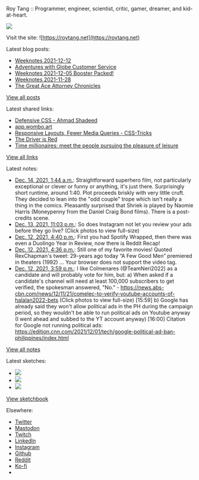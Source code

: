 Roy Tang :: Programmer, engineer, scientist, critic, gamer, dreamer, and kid-at-heart.

![](https://roytang.net/static/img/profile.jpg)

Visit the site: ![https://roytang.net](https://roytang.net)

Latest blog posts:

- [Weeknotes 2021-12-12](https://roytang.net/2021/12/weeknotes-12-12/)
- [Adventures with Globe Customer Service](https://roytang.net/2021/12/globe-cs/)
- [Weeknotes 2021-12-05 Booster Packed!](https://roytang.net/2021/12/weeknotes-12-05/)
- [Weeknotes 2021-11-28](https://roytang.net/2021/11/weeknotes-11-28/)
- [The Great Ace Attorney Chronicles](https://roytang.net/2021/11/great-ace-attorney/)

[View all posts](https://roytang.net/blog)

Latest shared links:

- [Defensive CSS -    Ahmad Shadeed](https://roytang.net/2021/12/be8a552ab42cd847dad32c1bc9a7aef0/)
- [app.wombo.art](https://roytang.net/2021/12/f2d11ee5f7c5fb79e86cc5f3ba0b3ef5/)
- [Responsive Layouts, Fewer Media Queries - CSS-Tricks](https://roytang.net/2021/12/c71079915388b9c360c71c252dc5fda1/)
- [The Driver is Red](https://roytang.net/2021/12/65b8f469dc7958330dbc20409325e391/)
- [Time millionaires: meet the people pursuing the pleasure of leisure](https://roytang.net/2021/12/time-millionaires-meet-the-people-pursuing-the-pleasure-of-leisure/)

[View all links](https://roytang.net/links)

Latest notes:

- [Dec. 14, 2021, 1:44 a.m.](https://roytang.net/2021/12/ab397bed2e32ed73dc0a2bfb8ad2f979/): Straightforward superhero film, not particularly exceptional or clever or funny or anything, it&#x27;s just there. Surprisingly short runtime, around 1:40. Plot proceeds briskly with very little cruft. They decided to lean into the &quot;odd couple&quot; trope which isn&#x27;t really a thing in the comics. Pleasantly surprised that Shriek is played by Naomie Harris (Moneypenny from the Daniel Craig Bond films). There is a post-credits scene.
- [Dec. 13, 2021, 11:03 p.m.](https://roytang.net/2021/12/1470409034948030464/): So does Instagram not let you review your ads before they go live? (Click photos to view full-size)
- [Dec. 12, 2021, 4:40 p.m.](https://roytang.net/2021/12/reddit-recap/): First you had Spotify Wrapped, then there was even a Duolingo Year in Review, now there is Reddit Recap!
- [Dec. 12, 2021, 4:36 p.m.](https://roytang.net/2021/12/1469949369294016517/): Still one of my favorite movies! Quoted RexChapman&#x27;s tweet: 29-years ago today “A Few Good Men” premiered in theaters (1992) … Your browser does not support the video tag.
- [Dec. 12, 2021, 3:59 p.m.](https://roytang.net/2021/12/1469940015341867008/): I like Colmenares (@TeamNeri2022) as a candidate and will probably vote for him, but: a) When asked if a candidate&#x27;s channel will need at least 100,000 subscribers to get verified, the spokesman answered, &quot;No.&quot; - https://news.abs-cbn.com/news/12/11/21/comelec-to-verify-youtube-accounts-of-halalan2022-bets (Click photos to view full-size) [15:59] b) Google has already said they won&#x27;t allow political ads in the PH during the campaign period, so they wouldn&#x27;t be able to run political ads on Youtube anyway (I went ahead and subbed to the YT account anyway) [16:00] Citation for Google not running political ads: https://edition.cnn.com/2021/12/01/tech/google-political-ad-ban-philippines/index.html

[View all notes](https://roytang.net/notes)

Latest sketches:


- ![](https://roytang.net/media/cache/b6/de/b6de36cc617b0960dafa2711b87a1be0.jpg)
- ![](https://roytang.net/media/cache/e7/bc/e7bcdf817169317d43e156de95b107d7.jpg)
- ![](https://roytang.net/media/cache/56/ad/56ad935611eb7963ea1573061c00c51e.jpg)

[View sketchbook](https://roytang.net/albums/sketchbook)


Elsewhere:

- [Twitter](https://twitter.com/roytang)
- [Mastodon](https://mastodon.technology/@roytang)
- [Twitch](https://twitch.tv/twitchyroy)
- [LinkedIn](https://www.linkedin.com/in/roytang)
- [Instagram](https://instagram.com/roytang0400)
- [Github](https://github.com/roytang)
- [Reddit](https://reddit.com/u/hungryroy)
- [Ko-fi](https://ko-fi.com/roytang)
- [](mailto:hello@roytang.net)